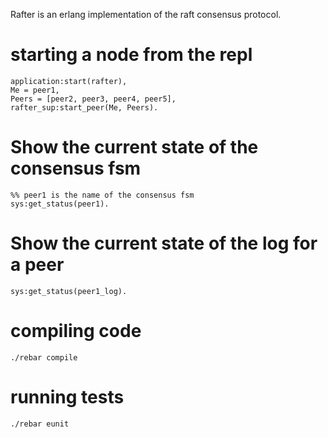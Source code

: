 Rafter is an erlang implementation of the raft consensus protocol.

# starting a node from the repl

    application:start(rafter),
    Me = peer1,
    Peers = [peer2, peer3, peer4, peer5],
    rafter_sup:start_peer(Me, Peers).

# Show the current state of the consensus fsm

    %% peer1 is the name of the consensus fsm
    sys:get_status(peer1).  

# Show the current state of the log for a peer
    
    sys:get_status(peer1_log).

# compiling code

    ./rebar compile

# running tests

    ./rebar eunit
